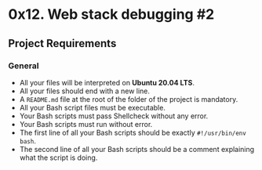# 0x12. Web stack debugging #2
## Project Requirements

### General

- All your files will be interpreted on **Ubuntu 20.04 LTS**.
- All your files should end with a new line.
- A `README.md` file at the root of the folder of the project is mandatory.
- All your Bash script files must be executable.
- Your Bash scripts must pass Shellcheck without any error.
- Your Bash scripts must run without error.
- The first line of all your Bash scripts should be exactly `#!/usr/bin/env bash`.
- The second line of all your Bash scripts should be a comment explaining what the script is doing.
